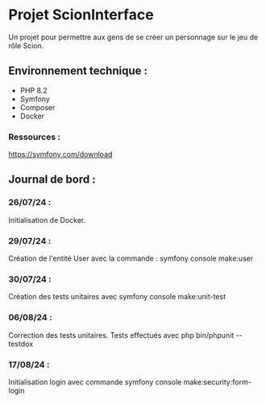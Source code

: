 # Projet ScionInterface

Un projet pour permettre aux gens de se créer un personnage sur le jeu de rôle Scion.

## Environnement technique :

* PHP 8.2
* Symfony
* Composer
* Docker

### Ressources :

https://symfony.com/download

## Journal de bord :

### 26/07/24 :
Initialisation de Docker.

### 29/07/24 :
Création de l'entité User avec la commande : symfony console make:user

### 30/07/24 :
Création des tests unitaires avec symfony console make:unit-test

### 06/08/24 :
Correction des tests unitaires. Tests effectués avec  php bin/phpunit --testdox

### 17/08/24 :
Initialisation login avec commande symfony console make:security:form-login